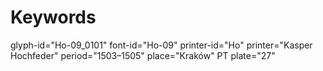 # Keywords
glyph-id="Ho-09_0101"
font-id="Ho-09"
printer-id="Ho"
printer="Kasper Hochfeder"
period="1503–1505"
place="Kraków"
PT plate="27"
